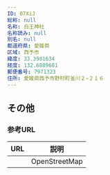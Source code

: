 ```yaml
---
ID: 07XiJ
総称: null
名称: 白王神社
名称読み: null
別名: null
都道府県: 愛媛県
区域: 西予市
緯度: 33.3981634
経度: 132.6889681
郵便番号: 7971323
住所: 愛媛県西予市野村町釜川２−２１６
---
```


## その他

### 参考URL

| URL | 説明          |
| --- | ------------- |
|     | OpenStreetMap |
